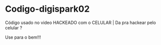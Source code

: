 # Codigo-digispark02


Código usado no video HACKEADO com o CELULAR | Da pra hackear pelo celular ?

Use para o bem!!!
